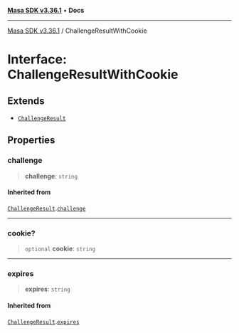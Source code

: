 [**Masa SDK v3.36.1**](../README.md) • **Docs**

***

[Masa SDK v3.36.1](../globals.md) / ChallengeResultWithCookie

# Interface: ChallengeResultWithCookie

## Extends

- [`ChallengeResult`](ChallengeResult.md)

## Properties

### challenge

> **challenge**: `string`

#### Inherited from

[`ChallengeResult`](ChallengeResult.md).[`challenge`](ChallengeResult.md#challenge)

***

### cookie?

> `optional` **cookie**: `string`

***

### expires

> **expires**: `string`

#### Inherited from

[`ChallengeResult`](ChallengeResult.md).[`expires`](ChallengeResult.md#expires)

